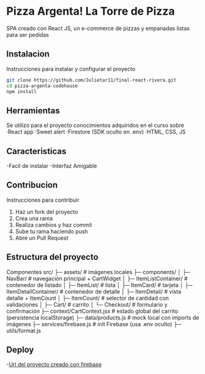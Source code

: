 # Pizza Argenta! La Torre de Pizza
SPA creado con React JS, un e-commerce de pizzas y empanadas listas para ser pedidas

## Instalacion 
Instrucciones para instalar y configurar el proyecto
```bash
git clone https://github.com/Julietar11/final-react-rivera.git
cd pizza-argenta-codehouse
npm install
```
## Herramientas
Se utilizo para el proyecto conocimientos adquiridos en el curso sobre
·React app
·Sweet alert 
·Firestore (SDK oculto en .env)
·HTML, CSS, JS


## Caracteristicas

-Facil de instalar
-Interfaz Amigable

## Contribucion 
 Instrucciones para contribuir 
 1. Haz un fork del proyecto
 2. Crea una rama
 3. Realiza cambios y haz commit 
 4. Sube tu rama haciendo push
 5. Abre un Pull Request

## Estructura del proyecto
 Componentes 
 src/
├─ assets/                      # imágenes locales 
├─ components/
│  ├─ NavBar/                   # navegación principal + CartWidget
│  ├─ ItemListContainer/        # contenedor de listado
│  ├─ ItemList/                 # lista
│  ├─ ItemCard/                 # tarjeta
│  ├─ ItemDetailContainer/      # contenedor de detalle
│  ├─ ItemDetail/               # vista detalle + ItemCount
│  ├─ ItemCount/                # selector de cantidad con validaciones
│  ├─ Cart/                     # carrito
│  └─ Checkout/                 # formulario y confirmación
├─ context/CartContext.jsx      # estado global del carrito (persistencia localStorage)
├─ data/products.js             # mock local con imports de imágenes
├─ services/firebase.js         # init Firebase (usa .env oculto) 
├─ utils/format.js 


## Deploy
-[Url del proyecto creado con firebase](https://pizza-argenta.firebaseapp.com/)

